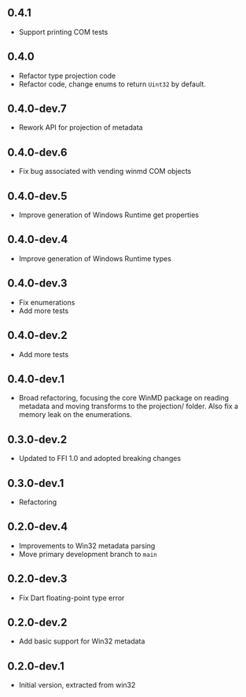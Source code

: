 ## 0.4.1

- Support printing COM tests

## 0.4.0

- Refactor type projection code
- Refactor code, change enums to return `Uint32` by default.

## 0.4.0-dev.7

- Rework API for projection of metadata

## 0.4.0-dev.6

- Fix bug associated with vending winmd COM objects

## 0.4.0-dev.5

- Improve generation of Windows Runtime get properties

## 0.4.0-dev.4

- Improve generation of Windows Runtime types

## 0.4.0-dev.3

- Fix enumerations
- Add more tests

## 0.4.0-dev.2

- Add more tests

## 0.4.0-dev.1

- Broad refactoring, focusing the core WinMD package on reading metadata and
  moving transforms to the projection/ folder. Also fix a memory leak on the
  enumerations.

## 0.3.0-dev.2

- Updated to FFI 1.0 and adopted breaking changes

## 0.3.0-dev.1

- Refactoring

## 0.2.0-dev.4

- Improvements to Win32 metadata parsing
- Move primary development branch to `main`

## 0.2.0-dev.3

- Fix Dart floating-point type error

## 0.2.0-dev.2

- Add basic support for Win32 metadata

## 0.2.0-dev.1

- Initial version, extracted from win32
